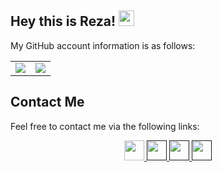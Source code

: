 ## Hey this is Reza! <img src="https://media.giphy.com/media/hvRJCLFzcasrR4ia7z/giphy.gif" width="25px"> 

My GitHub account information is as follows:

<table border="0" cellspacing="0" cellpadding="0">
    <tr>
        <td>
            <img src="https://github-readme-stats.vercel.app/api?username=RezaKhani-SSA&show_icons=True"/>
        </td>
        <td>
            <img src="https://github-readme-stats.vercel.app/api/top-langs/?username=RezaKhani-SSA&layout=compact&langs_count=10"/>
        </td>
    </tr>
</table>


## Contact Me

Feel free to contact me via the following links:

<div align="center">
        <a href="https://www.linkedin.com/in/reza-khani-7826311b1/">
            <img src="https://img.icons8.com/color/50/000000/linkedin.png" width=32/>
        </a>
        <a href="">
            <img src="https://img.icons8.com/fluency/50/000000/instagram-new.png" width=32/>
        </a>
        <a href="">
            <img src="https://img.icons8.com/color/50/000000/twitter.png" width=32/>
        <a href="">
            <img src="https://img.icons8.com/fluency/50/000000/resume-website.png" width=32/>
        </a>
</div>

<!--
**RezaKhani-SSA/RezaKhani-SSA** is a ✨ _special_ ✨ repository because its `README.md` (this file) appears on your GitHub profile.

Here are some ideas to get you started:

- 🔭 I’m currently working on ...
- 🌱 I’m currently learning ...
- 👯 I’m looking to collaborate on ...
- 🤔 I’m looking for help with ...
- 💬 Ask me about ...
- 📫 How to reach me: ...
- 😄 Pronouns: ...
- ⚡ Fun fact: ...
-->

